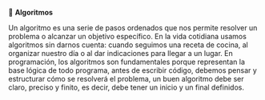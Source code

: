 🧩 **Algoritmos**

Un algoritmo es una serie de pasos ordenados que nos permite resolver un problema o alcanzar un objetivo específico. 
En la vida cotidiana usamos algoritmos sin darnos cuenta: cuando seguimos una receta de cocina, al organizar nuestro día o 
al dar indicaciones para llegar a un lugar.
En programación, los algoritmos son fundamentales porque representan la base lógica de todo programa,
antes de escribir código, debemos pensar y estructurar cómo se resolverá el problema,
un buen algoritmo debe ser claro, preciso y finito, es decir, debe tener un inicio y un final definidos.



